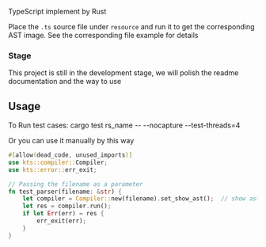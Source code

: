 TypeScript implement by Rust

Place the `.ts` source file under `resource` and run it to get the corresponding AST image. See the corresponding file example for details



### Stage

This project is still in the development stage, we will polish the readme documentation and the way to use



## Usage

To Run test cases:
    cargo test rs_name -- --nocapture --test-threads=4



Or  you can use it manually by this way

```rust
#[allow(dead_code, unused_imports)]
use kts::compiler::Compiler;
use kts::error::err_exit;

// Passing the filename as a parameter
fn test_parser(filename: &str) {
    let compiler = Compiler::new(filename).set_show_ast();	// show ast
    let res = compiler.run();
    if let Err(err) = res {
        err_exit(err);
    }
}
```

